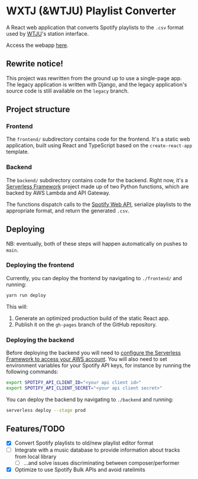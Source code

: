 # WXTJ (&WTJU) Playlist Converter
A React web application that converts Spotify playlists to the `.csv` format used by [WTJU](http://wtju.net/)'s station interface.

Access the webapp [here](https://joek13.github.io/wxtj-converter).

## Rewrite notice!
This project was rewritten from the ground up to use a single-page app. The legacy application is written with Django, and the legacy application's source code is still available on the `legacy` branch.


## Project structure

### Frontend
The `frontend/` subdirectory contains code for the frontend. It's a static web application, built using React and TypeScript based on the `create-react-app` template.

### Backend
The `backend/` subdirectory contains code for the backend. Right now, it's a [Serverless Framework](https://www.serverless.com/) project made up of two Python functions, which are backed by AWS Lambda and API Gateway.

The functions dispatch calls to the [Spotify Web API](https://developer.spotify.com/documentation/web-api/), serialize playlists to the appropriate format, and return the generated `.csv`.

## Deploying
NB: eventually, both of these steps will happen automatically on pushes to `main`.

### Deploying the frontend
Currently, you can deploy the frontend by navigating to `./frontend/` and running:

```bash
yarn run deploy
```

This will:
1. Generate an optimized production build of the static React app.
2. Publish it on the `gh-pages` branch of the GitHub repository.

### Deploying the backend
Before deploying the backend you will need to [configure the Serverless Framework to access your AWS account](https://www.serverless.com/framework/docs/providers/aws/guide/credentials). You will also need to set environment variables for your Spotify API keys, for instance by running the following commands:

```bash
export SPOTIFY_API_CLIENT_ID="<your api client id>"
export SPOTIFY_API_CLIENT_SECRET="<your api client secret>"
```

You can deploy the backend by navigating to `./backend` and running:

```bash
serverless deploy --stage prod
```

## Features/TODO
- [x] Convert Spotify playlists to old/new playlist editor format
- [ ] Integrate with a music database to provide information about tracks from local library
    - [ ] ...and solve issues discriminating between composer/performer
- [x] Optimize to use Spotify Bulk APIs and avoid ratelimits
